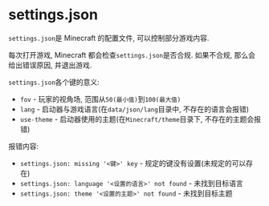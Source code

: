 # settings.json
`settings.json`是 Minecraft 的配置文件, 可以控制部分游戏内容.

每次打开游戏, Minecraft 都会检查`settings.json`是否合规. 如果不合规, 那么会给出错误原因, 并退出游戏.

`settings.json`各个键的意义:

- `fov` - 玩家的视角场, 范围从`50(最小值)`到`100(最大值)`
- `lang` - 启动器与游戏语言(在`data/json/lang`目录中, 不存在的语言会报错)
- `use-theme` - 启动器使用的主题(在`Minecraft/theme`目录下, 不存在的主题会报错)

报错内容:

- `settings.json: missing '<键>' key` - 规定的键没有设置(未规定的可以存在)
- `settings.json: language '<设置的语言>' not found` - 未找到目标语言
- `settings.json: theme '<设置的主题>' not found` - 未找到目标主题
